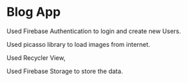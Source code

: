 # Blog App

Used Firebase Authentication to login and create new Users.

Used picasso library to load images from internet.

Used Recycler View, 

Used Firebase Storage to store the data.
